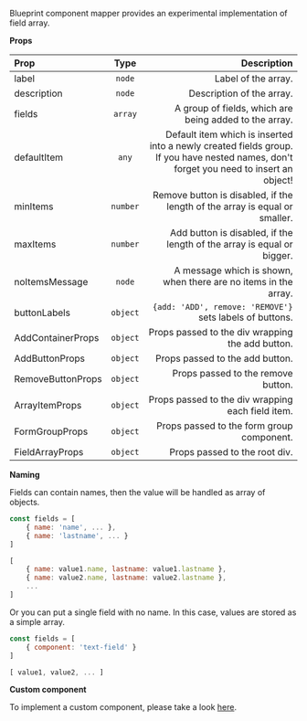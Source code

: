 Blueprint component mapper provides an experimental implementation of field array.

**Props**

|Prop|Type|Description|
|:---|:--:|----------:|
|label|`node`|Label of the array.|
|description|`node`|Description of the array.|
|fields|`array`|A group of fields, which are being added to the array.|
|defaultItem|`any`|Default item which is inserted into a newly created fields group. If you have nested names, don't forget you need to insert an object!|
|minItems|`number`|Remove button is disabled, if the length of the array is equal or smaller.|
|maxItems|`number`|Add button is disabled, if the length of the array is equal or bigger.|
|noItemsMessage|`node`|A message which is shown, when there are no items in the array.|
|buttonLabels|`object`|`{add: 'ADD', remove: 'REMOVE'}` sets labels of buttons.|
|AddContainerProps|`object`|Props passed to the div wrapping the add button.|
|AddButtonProps|`object`|Props passed to the add button.|
|RemoveButtonProps|`object`|Props passed to the remove button.|
|ArrayItemProps|`object`|Props passed to the div wrapping each field item.|
|FormGroupProps|`object`|Props passed to the form group component.|
|FieldArrayProps|`object`|Props passed to the root div.|

**Naming**

Fields can contain names, then the value will be handled as array of objects.

```jsx
const fields = [
    { name: 'name', ... },
    { name: 'lastname', ... }
]

[
    { name: value1.name, lastname: value1.lastname },
    { name: value2.name, lastname: value2.lastname },
    ...
]
```

Or you can put a single field with no name. In this case, values are stored as a simple array.

```jsx
const fields = [
    { component: 'text-field' }
]

[ value1, value2, ... ]
```

**Custom component**

To implement a custom component, please take a look [here](/renderer/dynamic-fields).
